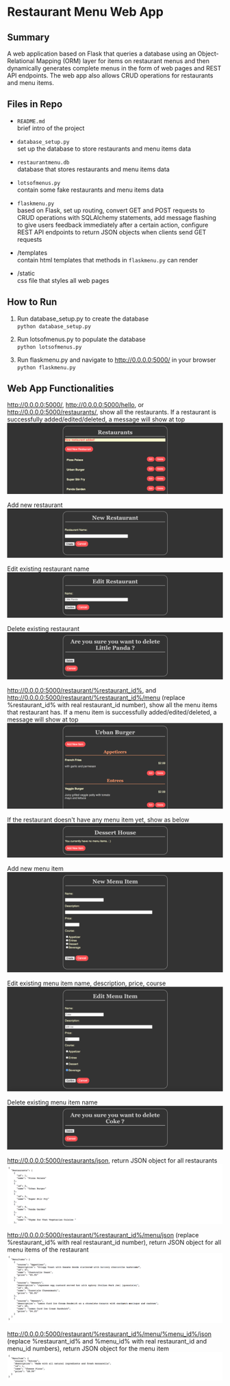 # Restaurant Menu Web App

## Summary

A web application based on Flask that queries a database using an Object-Relational Mapping (ORM) layer for items on restaurant menus and then dynamically generates complete menus in the form of web pages and REST API endpoints. The web app also allows CRUD operations for restaurants and menu items.


## Files in Repo

- `README.md` <br>
brief intro of the project

- `database_setup.py` <br>
set up the database to store restaurants and menu items data

- `restaurantmenu.db` <br>
database that stores restaurants and menu items data

- `lotsofmenus.py` <br>
contain some fake restaurants and menu items data

- `flaskmenu.py` <br>
based on Flask, set up routing, convert GET and POST requests to CRUD operations with SQLAlchemy statements, add message flashing to give users feedback immediately after a certain action, configure REST API endpoints to return JSON objects when clients send GET requests

- /templates <br>
contain html templates that methods in `flaskmenu.py` can render

- /static <br>
css file that styles all web pages


## How to Run

1. Run database_setup.py to create the database <br>
`python database_setup.py`

2. Run lotsofmenus.py to populate the database <br>
`python lotsofmenus.py`

3. Run flaskmenu.py and navigate to http://0.0.0.0:5000/ in your browser <br>
`python flaskmenu.py`


## Web App Functionalities

http://0.0.0.0:5000/, http://0.0.0.0:5000/hello, or http://0.0.0.0:5000/restaurants/, show all the restaurants. If a restaurant is successfully added/edited/deleted, a message will show at top
![](static/restaurants.png)

Add new restaurant
![](static/add_new_restaurant.png)

Edit existing restaurant name
![](static/edit_restaurant.png)

Delete existing restaurant
![](static/delete_restaurant.png)

http://0.0.0.0:5000/restaurant/%restaurant_id%, and http://0.0.0.0:5000/restaurant/%restaurant_id%/menu (replace %restaurant_id% with real restaurant_id number), show all the menu items that restaurant has. If a menu item is successfully added/edited/deleted, a message will show at top
![](static/menu.png)

If the restaurant doesn't have any menu item yet, show as below
![](static/no_item_menu.png)

Add new menu item
![](static/add_menu_item.png)

Edit existing menu item name, description, price, course
![](static/edit_menu_item.png)

Delete existing menu item name
![](static/delete_menu_item.png)

http://0.0.0.0:5000/restaurants/json, return JSON object for all restaurants
![](static/restaurants_json.png)

http://0.0.0.0:5000/restaurant/%restaurant_id%/menu/json (replace %restaurant_id% with real restaurant_id number), return JSON object for all menu items of the restaurant
![](static/restaurant_menu_items_json.png)

http://0.0.0.0:5000/restaurant/%restaurant_id%/menu/%menu_id%/json (replace %restaurant_id% and %menu_id% with real restaurant_id and menu_id numbers), return JSON object for the menu item
![](static/menu_item_json.png)
